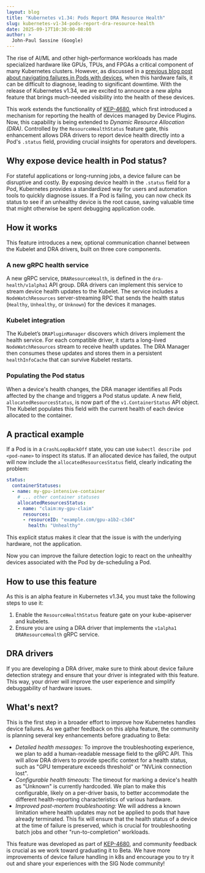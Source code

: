 ```yaml
---
layout: blog
title: "Kubernetes v1.34: Pods Report DRA Resource Health"
slug: kubernetes-v1-34-pods-report-dra-resource-health
date: 2025-09-17T10:30:00-08:00
author: >
  John-Paul Sassine (Google)
---
```


The rise of AI/ML and other high-performance workloads has made specialized hardware like GPUs, TPUs, and FPGAs a critical component of many Kubernetes clusters. However, as discussed in a [previous blog post about navigating failures in Pods with devices](/blog/2025/07/03/navigating-failures-in-pods-with-devices/), when this hardware fails, it can be difficult to diagnose, leading to significant downtime. With the release of Kubernetes v1.34, we are excited to announce a new alpha feature that brings much-needed visibility into the health of these devices.

This work extends the functionality of [KEP-4680](https://github.com/kubernetes/enhancements/tree/master/keps/sig-node/4680-add-resource-health-to-pod-status), which first introduced a mechanism for reporting the health of devices managed by Device Plugins. Now, this capability is being extended to *Dynamic Resource Allocation (DRA)*. Controlled by the `ResourceHealthStatus` feature gate, this enhancement allows DRA drivers to report device health directly into a Pod's `.status` field, providing crucial insights for operators and developers.

## Why expose device health in Pod status?

For stateful applications or long-running jobs, a device failure can be disruptive and costly. By exposing device health in the `.status` field for a Pod, Kubernetes provides a standardized way for users and automation tools to quickly diagnose issues. If a Pod is failing, you can now check its status to see if an unhealthy device is the root cause, saving valuable time that might otherwise be spent debugging application code.

## How it works

This feature introduces a new, optional communication channel between the Kubelet and DRA drivers, built on three core components.

### A new gRPC health service
A new gRPC service, `DRAResourceHealth`, is defined in the `dra-health/v1alpha1` API group. DRA drivers can implement this service to stream device health updates to the Kubelet. The service includes a `NodeWatchResources` server-streaming RPC that sends the health status (`Healthy`, `Unhealthy`, or `Unknown`) for the devices it manages.

### Kubelet integration
The Kubelet’s `DRAPluginManager` discovers which drivers implement the health service. For each compatible driver, it starts a long-lived `NodeWatchResources` stream to receive health updates. The DRA Manager then consumes these updates and stores them in a persistent `healthInfoCache` that can survive Kubelet restarts.

### Populating the Pod status
When a device's health changes, the DRA manager identifies all Pods affected by the change and triggers a Pod status update. A new field, `allocatedResourcesStatus`, is now part of the `v1.ContainerStatus` API object. The Kubelet populates this field with the current health of each device allocated to the container.

## A practical example

If a Pod is in a `CrashLoopBackOff` state, you can use `kubectl describe pod <pod-name>` to inspect its status. If an allocated device has failed, the output will now include the `allocatedResourcesStatus` field, clearly indicating the problem:

```yaml
status:
  containerStatuses:
  - name: my-gpu-intensive-container
    # ... other container statuses
    allocatedResourcesStatus:
    - name: "claim:my-gpu-claim"
      resources:
      - resourceID: "example.com/gpu-a1b2-c3d4"
        health: "Unhealthy"
```

This explicit status makes it clear that the issue is with the underlying hardware, not the application.

Now you can improve the failure detection logic to react on the unhealthy devices associated with the Pod by de-scheduling a Pod.

## How to use this feature

As this is an alpha feature in Kubernetes v1.34, you must take the following steps to use it:

1. Enable the `ResourceHealthStatus` feature gate on your kube-apiserver and kubelets.
2. Ensure you are using a DRA driver that implements the `v1alpha1 DRAResourceHealth` gRPC service.

## DRA drivers

If you are developing a DRA driver, make sure to think about device failure detection strategy and ensure that your driver is integrated with this feature. This way, your driver will improve the user experience and simplify debuggability of hardware issues.

## What's next?

This is the first step in a broader effort to improve how Kubernetes handles device failures. As we gather feedback on this alpha feature, the community is planning several key enhancements before graduating to Beta:

* *Detailed health messages:* To improve the troubleshooting experience, we plan to add a human-readable message field to the gRPC API. This will allow DRA drivers to provide specific context for a health status, such as "GPU temperature exceeds threshold" or "NVLink connection lost".
* *Configurable health timeouts:* The timeout for marking a device's health as "Unknown" is currently hardcoded. We plan to make this configurable, likely on a per-driver basis, to better accommodate the different health-reporting characteristics of various hardware.
* *Improved post-mortem troubleshooting:* We will address a known limitation where health updates may not be applied to pods that have already terminated. This fix will ensure that the health status of a device at the time of failure is preserved, which is crucial for troubleshooting batch jobs and other "run-to-completion" workloads.

This feature was developed as part of [KEP-4680](https://github.com/kubernetes/enhancements/tree/master/keps/sig-node/4680-add-resource-health-to-pod-status), and community feedback is crucial as we work toward graduating it to Beta. We have more improvements of device failure handling in k8s and encourage you to try it out and share your experiences with the SIG Node community!
